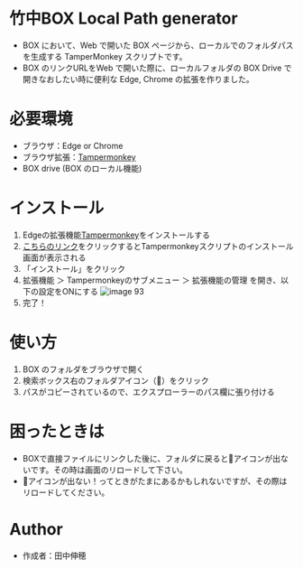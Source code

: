# 竹中BOX Local Path generator

- BOX において、Web で開いた BOX ページから、ローカルでのフォルダパスを生成する TamperMonkey スクリプトです。
- BOX のリンクURLをWeb で開いた際に、ローカルフォルダの BOX Drive で開きなおしたい時に便利な Edge, Chrome の拡張を作りました。

# 必要環境

- ブラウザ：Edge or Chrome
- ブラウザ拡張：[Tampermonkey](https://www.google.com/url?sa=t&rct=j&q=&esrc=s&source=web&cd=&cad=rja&uact=8&ved=2ahUKEwjlj4WJopiDAxVS_mEKHSTbBkkQFnoECBIQAQ&url=https%3A%2F%2Fchrome.google.com%2Fwebstore%2Fdetail%2Ftampermonkey%2Fdhdgffkkebhmkfjojejmpbldmpobfkfo%3Fhl%3Dja&usg=AOvVaw3EwS7u8bUn9a0-2pzZ_sbo&opi=89978449)
- BOX drive (BOX のローカル機能)

# インストール

1. Edgeの拡張機能[Tampermonkey](https://www.google.com/url?sa=t&rct=j&q=&esrc=s&source=web&cd=&cad=rja&uact=8&ved=2ahUKEwjlj4WJopiDAxVS_mEKHSTbBkkQFnoECBIQAQ&url=https%3A%2F%2Fchrome.google.com%2Fwebstore%2Fdetail%2Ftampermonkey%2Fdhdgffkkebhmkfjojejmpbldmpobfkfo%3Fhl%3Dja&usg=AOvVaw3EwS7u8bUn9a0-2pzZ_sbo&opi=89978449)をインストールする
1. [こちらのリンク](https://github.com/Nobuho/BoxLocalPathGenerator/raw/master/src/BoxLocalPathGenerator.user.js)をクリックするとTampermonkeyスクリプトのインストール画面が表示される
1. 「インストール」をクリック
2. 拡張機能 ＞ Tampermonkeyのサブメニュー ＞ 拡張機能の管理 を開き、以下の設定をONにする
![image 93](https://github.com/user-attachments/assets/bca2a3ca-8b3c-464f-8538-2b95221fff58)
1. 完了！

# 使い方

1. BOX のフォルダをブラウザで開く
2. 検索ボックス右のフォルダアイコン（📁）をクリック
3. パスがコピーされているので、エクスプローラーのパス欄に張り付ける

# 困ったときは
- BOXで直接ファイルにリンクした後に、フォルダに戻ると📁アイコンが出ないです。その時は画面のリロードして下さい。
- 📁アイコンが出ない！ってときがたまにあるかもしれないですが、その際はリロードしてください。

# Author

- 作成者：田中伸穂
